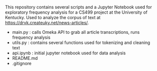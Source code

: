 This repository contains several scripts and a Jupyter Notebook used for exploratory frequency analysis for a CS499 project at the University of Kentucky. Used to analyze the corpus of text at https://drvk.createuky.net/news-articles/.
- main.py : calls Omeka API to grab all article transcriptions, runs frequency analysis
- utils.py : contains several functions used for tokenizing and cleaning text
- api.ipynb : initial jupyter notebook used for data analysis
- README.md
- .gitignore
